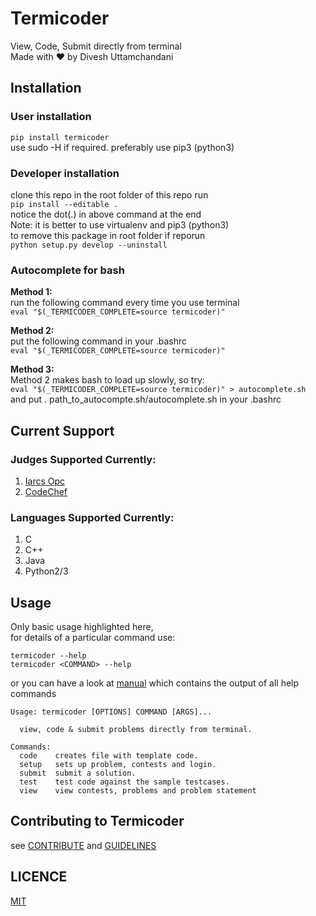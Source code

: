 # Termicoder  
View, Code, Submit directly from terminal  
Made with :heart: by Divesh Uttamchandani

## Installation

### User installation
`pip install termicoder`  
use sudo -H if required. preferably use pip3 (python3)

### Developer installation  
clone this repo
in the root folder of this repo run  
`pip install --editable . `  
notice the dot(.) in above command at the end  
Note: it is better to use virtualenv and pip3 (python3)  
to remove this package in root folder if reporun  
`python setup.py develop --uninstall`

### Autocomplete for bash  
**Method 1:**  
run the following command every time you use terminal  
`eval "$(_TERMICODER_COMPLETE=source termicoder)"`  

**Method 2:**  
put the following command in your .bashrc  
`eval "$(_TERMICODER_COMPLETE=source termicoder)"`  

**Method 3:**  
Method 2 makes bash to load up slowly, so try:  
`eval "$(_TERMICODER_COMPLETE=source termicoder)" > autocomplete.sh`  
and put . path_to_autocompte.sh/autocomplete.sh in your .bashrc  

## Current Support

### Judges Supported Currently:
1. [Iarcs Opc](http://opc.iarcs.org.in/index.php/)  
2. [CodeChef](http://www.codechef.com)

### Languages Supported Currently:
1. C  
2. C++  
3. Java  
4. Python2/3

## Usage
Only basic usage highlighted here,  
for details of a particular command use:  

```
termicoder --help  
termicoder <COMMAND> --help  
```  

or you can have a look at [manual](documentation/manual.md) which contains the output of all help commands

```
Usage: termicoder [OPTIONS] COMMAND [ARGS]...

  view, code & submit problems directly from terminal.

Commands:
  code    creates file with template code.  
  setup   sets up problem, contests and login.  
  submit  submit a solution.  
  test    test code against the sample testcases.  
  view    view contests, problems and problem statement
```

## Contributing to Termicoder
see [CONTRIBUTE](documentation/contribute.md) and [GUIDELINES](documentation/guidelines.md)

## LICENCE
[MIT](LICENCE.txt)
